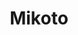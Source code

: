 ---
blog: https://blog.mikoto.io/
git: https://github.com/mikotoIO/mikoto
logohandle: mikotoio
sort: mikoto
title: Mikoto
twitter: https://x.com/mikotoIO
website: https://mikoto.io/
---
